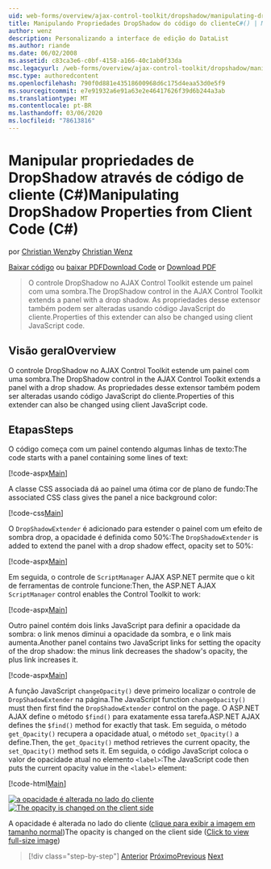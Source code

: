 ```yaml
---
uid: web-forms/overview/ajax-control-toolkit/dropshadow/manipulating-dropshadow-properties-from-client-code-cs
title: Manipulando Propriedades DropShadow do código do clienteC#() | Microsoft Docs
author: wenz
description: Personalizando a interface de edição do DataList
ms.author: riande
ms.date: 06/02/2008
ms.assetid: c83ca3e6-c0bf-4158-a166-40c1ab0f33da
msc.legacyurl: /web-forms/overview/ajax-control-toolkit/dropshadow/manipulating-dropshadow-properties-from-client-code-cs
msc.type: authoredcontent
ms.openlocfilehash: 790f0d881e43518600968d6c175d4eaa53d0e5f9
ms.sourcegitcommit: e7e91932a6e91a63e2e46417626f39d6b244a3ab
ms.translationtype: MT
ms.contentlocale: pt-BR
ms.lasthandoff: 03/06/2020
ms.locfileid: "78613816"
---
```

# <a name="manipulating-dropshadow-properties-from-client-code-c"></a><span data-ttu-id="e2e4f-103">Manipular propriedades de DropShadow através de código de cliente (C#)</span><span class="sxs-lookup"><span data-stu-id="e2e4f-103">Manipulating DropShadow Properties from Client Code (C#)</span></span>

<span data-ttu-id="e2e4f-104">por [Christian Wenz](https://github.com/wenz)</span><span class="sxs-lookup"><span data-stu-id="e2e4f-104">by [Christian Wenz](https://github.com/wenz)</span></span>

<span data-ttu-id="e2e4f-105">[Baixar código](https://download.microsoft.com/download/5/1/6/51652a81-500b-4f6b-88d3-617103e7941e/DropShadow2.cs.zip) ou [baixar PDF](https://download.microsoft.com/download/b/6/a/b6ae89ee-df69-4c87-9bfb-ad1eb2b23373/dropshadow2CS.pdf)</span><span class="sxs-lookup"><span data-stu-id="e2e4f-105">[Download Code](https://download.microsoft.com/download/5/1/6/51652a81-500b-4f6b-88d3-617103e7941e/DropShadow2.cs.zip) or [Download PDF](https://download.microsoft.com/download/b/6/a/b6ae89ee-df69-4c87-9bfb-ad1eb2b23373/dropshadow2CS.pdf)</span></span>

> <span data-ttu-id="e2e4f-106">O controle DropShadow no AJAX Control Toolkit estende um painel com uma sombra.</span><span class="sxs-lookup"><span data-stu-id="e2e4f-106">The DropShadow control in the AJAX Control Toolkit extends a panel with a drop shadow.</span></span> <span data-ttu-id="e2e4f-107">As propriedades desse extensor também podem ser alteradas usando código JavaScript do cliente.</span><span class="sxs-lookup"><span data-stu-id="e2e4f-107">Properties of this extender can also be changed using client JavaScript code.</span></span>

## <a name="overview"></a><span data-ttu-id="e2e4f-108">Visão geral</span><span class="sxs-lookup"><span data-stu-id="e2e4f-108">Overview</span></span>

<span data-ttu-id="e2e4f-109">O controle DropShadow no AJAX Control Toolkit estende um painel com uma sombra.</span><span class="sxs-lookup"><span data-stu-id="e2e4f-109">The DropShadow control in the AJAX Control Toolkit extends a panel with a drop shadow.</span></span> <span data-ttu-id="e2e4f-110">As propriedades desse extensor também podem ser alteradas usando código JavaScript do cliente.</span><span class="sxs-lookup"><span data-stu-id="e2e4f-110">Properties of this extender can also be changed using client JavaScript code.</span></span>

## <a name="steps"></a><span data-ttu-id="e2e4f-111">Etapas</span><span class="sxs-lookup"><span data-stu-id="e2e4f-111">Steps</span></span>

<span data-ttu-id="e2e4f-112">O código começa com um painel contendo algumas linhas de texto:</span><span class="sxs-lookup"><span data-stu-id="e2e4f-112">The code starts with a panel containing some lines of text:</span></span>

[!code-aspx[Main](manipulating-dropshadow-properties-from-client-code-cs/samples/sample1.aspx)]

<span data-ttu-id="e2e4f-113">A classe CSS associada dá ao painel uma ótima cor de plano de fundo:</span><span class="sxs-lookup"><span data-stu-id="e2e4f-113">The associated CSS class gives the panel a nice background color:</span></span>

[!code-css[Main](manipulating-dropshadow-properties-from-client-code-cs/samples/sample2.css)]

<span data-ttu-id="e2e4f-114">O `DropShadowExtender` é adicionado para estender o painel com um efeito de sombra drop, a opacidade é definida como 50%:</span><span class="sxs-lookup"><span data-stu-id="e2e4f-114">The `DropShadowExtender` is added to extend the panel with a drop shadow effect, opacity set to 50%:</span></span>

[!code-aspx[Main](manipulating-dropshadow-properties-from-client-code-cs/samples/sample3.aspx)]

<span data-ttu-id="e2e4f-115">Em seguida, o controle de `ScriptManager` AJAX ASP.NET permite que o kit de ferramentas de controle funcione:</span><span class="sxs-lookup"><span data-stu-id="e2e4f-115">Then, the ASP.NET AJAX `ScriptManager` control enables the Control Toolkit to work:</span></span>

[!code-aspx[Main](manipulating-dropshadow-properties-from-client-code-cs/samples/sample4.aspx)]

<span data-ttu-id="e2e4f-116">Outro painel contém dois links JavaScript para definir a opacidade da sombra: o link menos diminui a opacidade da sombra, e o link mais aumenta.</span><span class="sxs-lookup"><span data-stu-id="e2e4f-116">Another panel contains two JavaScript links for setting the opacity of the drop shadow: the minus link decreases the shadow's opacity, the plus link increases it.</span></span>

[!code-aspx[Main](manipulating-dropshadow-properties-from-client-code-cs/samples/sample5.aspx)]

<span data-ttu-id="e2e4f-117">A função JavaScript `changeOpacity()` deve primeiro localizar o controle de `DropShadowExtender` na página.</span><span class="sxs-lookup"><span data-stu-id="e2e4f-117">The JavaScript function `changeOpacity()` must then first find the `DropShadowExtender` control on the page.</span></span> <span data-ttu-id="e2e4f-118">O ASP.NET AJAX define o método `$find()` para exatamente essa tarefa.</span><span class="sxs-lookup"><span data-stu-id="e2e4f-118">ASP.NET AJAX defines the `$find()` method for exactly that task.</span></span> <span data-ttu-id="e2e4f-119">Em seguida, o método `get_Opacity()` recupera a opacidade atual, o método `set_Opacity()` a define.</span><span class="sxs-lookup"><span data-stu-id="e2e4f-119">Then, the `get_Opacity()` method retrieves the current opacity, the `set_Opacity()` method sets it.</span></span> <span data-ttu-id="e2e4f-120">Em seguida, o código JavaScript coloca o valor de opacidade atual no elemento `<label>`:</span><span class="sxs-lookup"><span data-stu-id="e2e4f-120">The JavaScript code then puts the current opacity value in the `<label>` element:</span></span>

[!code-html[Main](manipulating-dropshadow-properties-from-client-code-cs/samples/sample6.html)]

<span data-ttu-id="e2e4f-121">[![a opacidade é alterada no lado do cliente](manipulating-dropshadow-properties-from-client-code-cs/_static/image2.png)](manipulating-dropshadow-properties-from-client-code-cs/_static/image1.png)</span><span class="sxs-lookup"><span data-stu-id="e2e4f-121">[![The opacity is changed on the client side](manipulating-dropshadow-properties-from-client-code-cs/_static/image2.png)](manipulating-dropshadow-properties-from-client-code-cs/_static/image1.png)</span></span>

<span data-ttu-id="e2e4f-122">A opacidade é alterada no lado do cliente ([clique para exibir a imagem em tamanho normal](manipulating-dropshadow-properties-from-client-code-cs/_static/image3.png))</span><span class="sxs-lookup"><span data-stu-id="e2e4f-122">The opacity is changed on the client side ([Click to view full-size image](manipulating-dropshadow-properties-from-client-code-cs/_static/image3.png))</span></span>

> [!div class="step-by-step"]
> <span data-ttu-id="e2e4f-123">[Anterior](adjusting-the-z-index-of-a-dropshadow-cs.md)
> [Próximo](adjusting-the-z-index-of-a-dropshadow-vb.md)</span><span class="sxs-lookup"><span data-stu-id="e2e4f-123">[Previous](adjusting-the-z-index-of-a-dropshadow-cs.md)
[Next](adjusting-the-z-index-of-a-dropshadow-vb.md)</span></span>
